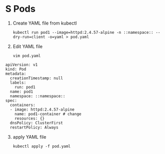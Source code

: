 # S Pods
1. Create YAML file from kubectl

    `kubectl run pod1 --image=httpd:2.4.57-alpine -n ::namespace:: --dry-run=client -o=yaml > pod.yaml`
2. Edit YAML file

   `vim pod.yaml`
```
apiVersion: v1
kind: Pod
metadata:
  creationTimestamp: null
  labels:
    run: pod1
  name: pod1
  namespace: ::namespace::
spec:
  containers:
  - image: httpd:2.4.57-alpine
    name: pod1-container # change
    resources: {}
  dnsPolicy: ClusterFirst
  restartPolicy: Always
```
3. apply YAML file

   `kubectl apply -f pod.yaml`
